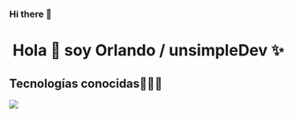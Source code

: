 ### Hi there 👋

<!--
**LimonsitOwO/LimonsitOwO** is a ✨ _special_ ✨ repository because its `README.md` (this file) appears on your GitHub profile.

Here are some ideas to get you started:

- 🔭 I’m currently working on ...
- 🌱 I’m currently learning ...
- 👯 I’m looking to collaborate on ...
- 🤔 I’m looking for help with ...
- 💬 Ask me about ...
- 📫 How to reach me: ...
- 😄 Pronouns: ...
- ⚡ Fun fact: ...
-->
<h1 align="center">Hola 👋  soy Orlando / unsimpleDev ✨ </h1> 

<h2 >Tecnologías conocidas👨🏻‍💻</h2>
<!--tech stack icons-->
<p align="left">
  <a href="https://skillicons.dev">
    <img src="[https://skillicons.dev/icons?i=java,py,css,html,js,nodejs,sqlite,gtk,git,github,docker,materialui,postman,eclipse,vscode,bash,linux,ai,ps&perline=12](https://skillicons.dev/icons?i=html,css,js,java,py,express,postman,postgres,git,github,powershell,vscode,ps,ai,gmail,discord,instagram)https://skillicons.dev/icons?i=html,css,js,java,py,express,postman,postgres,git,github,powershell,vscode,ps,ai,gmail,discord,instagram" />
  </a>
</p>
<br>
<!-------------------------->

